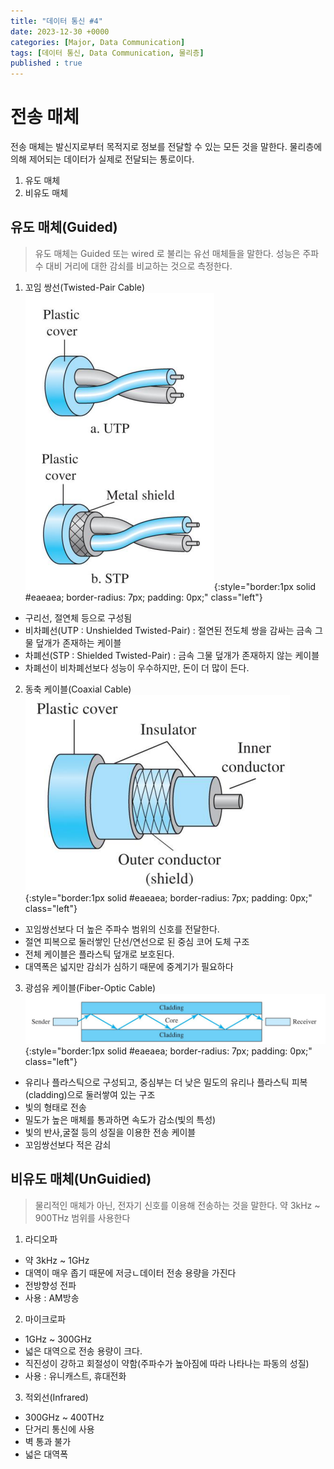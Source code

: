```yaml
---
title: "데이터 통신 #4"
date: 2023-12-30 +0000
categories: [Major, Data Communication]
tags: [데이터 통신, Data Communication, 물리층]
published : true
---
```


# 전송 매체
전송 매체는 발신지로부터 목적지로 정보를 전달할 수 있는 모든 것을 말한다. 물리층에 의해 제어되는 데이터가 실제로 전달되는 통로이다. <br>

1. 유도 매체
2. 비유도 매체

## 유도 매체(Guided)
> 유도 매체는 Guided 또는 wired 로 불리는 유선 매체들을 말한다. 성능은 주파수 대비 거리에 대한 감쇠를 비교하는 것으로 측정한다.

1. 꼬임 쌍선(Twisted-Pair Cable)
![Desktop View](/assets/img/major-dc/011.png){:style="border:1px solid #eaeaea; border-radius: 7px; padding: 0px;" class="left"}
- 구리선, 절연체 등으로 구성됨
- 비차폐선(UTP : Unshielded Twisted-Pair) : 절연된 전도체 쌍을 감싸는 금속 그물 덮개가 존재하는 케이블
- 차폐선(STP : Shielded Twisted-Pair) : 금속 그물 덮개가 존재하지 않는 케이블
- 차폐선이 비차폐선보다 성능이 우수하지만, 돈이 더 많이 든다.

2. 동축 케이블(Coaxial Cable)
![Desktop View](/assets/img/major-dc/012.png){:style="border:1px solid #eaeaea; border-radius: 7px; padding: 0px;" class="left"}
- 꼬임쌍선보다 더 높은 주파수 범위의 신호를 전달한다.
- 절연 피복으로 둘러쌓인 단선/연선으로 된 중심 코어 도체 구조
- 전체 케이블은 플라스틱 덮개로 보호된다.
- 대역폭은 넓지만 감쇠가 심하기 때문에 중계기가 필요하다

3. 광섬유 케이블(Fiber-Optic Cable)
![Desktop View](/assets/img/major-dc/013.png){:style="border:1px solid #eaeaea; border-radius: 7px; padding: 0px;" class="left"}
- 유리나 플라스틱으로 구성되고, 중심부는 더 낮은 밀도의 유리나 플라스틱 피복(cladding)으로 둘러쌓여 있는 구조
- 빛의 형태로 전송
- 밀도가 높은 매체를 통과하면 속도가 감소(빛의 특성)
- 빛의 반사,굴절 등의 성질을 이용한 전송 케이블
- 꼬임쌍선보다 적은 감쇠


## 비유도 매체(UnGuidied)
> 물리적인 매체가 아닌, 전자기 신호를 이용해 전송하는 것을 말한다. 약 3kHz ~ 900THz 범위를 사용한다

1. 라디오파 
- 약 3kHz ~ 1GHz
- 대역이 매우 좁기 때문에 저긍ㄴ데이터 전송 용량을 가진다
- 전방향성 전파 
- 사용 : AM방송

2. 마이크로파
- 1GHz ~ 300GHz 
- 넓은 대역으로 전송 용량이 크다.
- 직진성이 강하고 회절성이 약함(주파수가 높아짐에 따라 나타나는 파동의 성질)
- 사용 : 유니캐스트, 휴대전화

3. 적외선(Infrared)
- 300GHz ~ 400THz
- 단거리 통신에 사용
- 벽 통과 불가
- 넓은 대역폭
